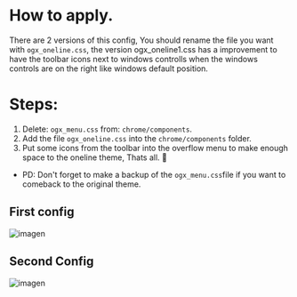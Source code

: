 # How to apply.
<p>There are 2 versions of this config, You should rename the file you want with <code>ogx_oneline.css</code>, the version ogx_oneline1.css has a improvement to have the toolbar icons next to windows controlls when the windows controls are on the right like windows default position. </p>

# Steps: 
<ol><li>Delete: <code>ogx_menu.css</code> from: <code>chrome/components</code>. </li>

  <li>Add the file <code>ogx_oneline.css</code> into the <code>chrome/components</code> folder.</li>
  <li>Put some icons from the toolbar into the overflow menu to make enough space to the oneline theme, Thats all. 💙</li></ol>

<ul><li>PD: Don't forget to make a backup of the <code>ogx_menu.css</code>file if you want to comeback to the original theme.</li></ul>

## First config
![imagen](https://user-images.githubusercontent.com/22057609/192365984-299a844b-fea7-4b1b-b05e-3078f1c3226f.png)

## Second Config
![imagen](https://user-images.githubusercontent.com/22057609/192366106-e67c336b-2703-4cad-af06-ea893c94d3e5.png)

